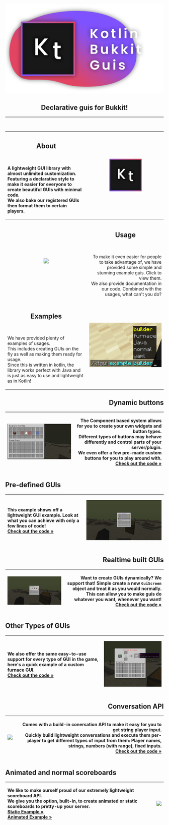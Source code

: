 
<p align="center">
    <img src="./ProjectBanner.png" width="512px">
</p>
<h2 align="center">Declarative guis for Bukkit!</h2>

---

<br>

| <h2>About</h2><br/><p align="left">A lightweight GUI library with almost unlimited customization. Featuring a declarative style to make it easier for everyone to create beautiful GUIs with minimal code.<br>We also bake our registered GUIs then format them to certain players.</p>                                   | <img src="./ProjectLogo.png" width=50%a>                                                                                                                                                                                                                                                      |
|---------------------------------------------------------------------------------------------------------------------------------------------------------------------------------------------------------------------------------------------------------------------------------------------------------------------------|-----------------------------------------------------------------------------------------------------------------------------------------------------------------------------------------------------------------------------------------------------------------------------------------------|
|                                                                                                                                                                                                                                                                                                                           |                                                                                                                                                                                                                                                                                               |
| <p align="center"><img src="https://images.unsplash.com/photo-1515879218367-8466d910aaa4?ixlib=rb-1.2.1&ixid=MnwxMjA3fDB8MHxzZWFyY2h8OHx8Y29kZXxlbnwwfHwwfHw%3D&w=1000&q=80" width=100%></p>                                                                                                                              | <h2 align="center">Usage</h2><br><p align="right">    To make it      even easier for people to take advantage of, we have provided some simple and stunning example guis. Click to view them.<br>We also provide documentation in our code. Combined with the usages, what can't you do?</p> |
| <h2 align="center">Examples</h2><br><p align="left">We have provided plenty of examples of usages.<br>This includes creating GUIs on the fly as well as making them ready for usage.<br>Since this is written in kotlin, the library works perfect with Java and is just as easy to use and lightweight as in Kotlin!</p> | <p align="center"><img src="./img/examples_cmd.png"></p>                                                                                                                                                                                                                                      |

<h2 id="example_buttons" align="right">Dynamic buttons</h2>

| <p align="center"><img src="./img/example_buttons.gif"></p> | <p align="right">The Component based system allows for you to create your own widgets and button types.<br/>Different types of buttons may behave differently and control parts of your server/plugin.<br/>We even offer a few pre-made custom buttons for you to play around with.<br/><a href="https://github.com/Matt-MX/KtBukkitGui/blob/master/src/main/kotlin/com/mattmx/ktgui/examples/ConfigScreenExample.kt">Check out the code »</a></p> |
|-------------------------------------------------------------|----------------------------------------------------------------------------------------------------------------------------------------------------------------------------------------------------------------------------------------------------------------------------------------------------------------------------------------------------------------------------------------------------------------------------------------------------|


<h2 id="example_static">Pre-defined GUIs</h2>

| <p align="left">This example shows off a lightweight GUI example. Look at what you can achieve with only a few lines of code!<br><a href="https://github.com/Matt-MX/KtBukkitGui/blob/master/src/main/kotlin/com/mattmx/ktgui/examples/CustomGUI.kt">Check out the code »</a></p> | <p align="center"><img src="./img/static_gui.gif" width=100%></p> |
|-----------------------------------------------------------------------------------------------------------------------------------------------------------------------------------------------------------------------------------------------------------------------------------|-------------------------------------------------------------------|

<h2 id="realtime" align="right">Realtime built GUIs</h2>

| <p align="center"><img src="./img/dynamic_gui.gif" width=100%></p> | <p align="right">Want to create GUIs dynamically? We support that! Simple create a new `GuiScreen` object and treat it as you would normally. This can allow you to make guis do whatever you want, whenever you want!<br><a href="https://github.com/Matt-MX/KtBukkitGui/blob/master/src/main/kotlin/com/mattmx/ktgui/examples/DynamicExample.kt#L20">Check out the code »</a></p> |
|--------------------------------------------------------------------|-------------------------------------------------------------------------------------------------------------------------------------------------------------------------------------------------------------------------------------------------------------------------------------------------------------------------------------------------------------------------------------|


<h2 id="example_furnace">Other Types of GUIs</h2>

| <p align="left">We also offer the same easy-to-use support for every type of GUI in the game, here's a quick example of a custom furnace GUI.<br><a href="https://github.com/Matt-MX/KtBukkitGui/blob/master/src/main/kotlin/com/mattmx/ktgui/examples/DynamicExample.kt#L77">Check out the code »</a></p> | <p align="center"><img src="./img/example_furnace.png" width=100%></p> |
|------------------------------------------------------------------------------------------------------------------------------------------------------------------------------------------------------------------------------------------------------------------------------------------------------------|------------------------------------------------------------------------|

<h2 id="example_conversation" align="right">Conversation API</h2>

| <p align="center"><img src="./img/example_conversation.gif" width=100%></p> | <p align = "right">Comes with a build-in conersation API to make it easy for you to get string player input.<br>Quickly build lightweight conversations and execute them per-player to get different types of input from them: Player names, strings, numbers (with range), fixed inputs.<br><a href="https://github.com/Matt-MX/KtBukkitGui/blob/master/src/main/kotlin/com/mattmx/ktgui/examples/ConversationGuiExample.kt">Check out the code »</a></p> |
|-----------------------------------------------------------------------------|------------------------------------------------------------------------------------------------------------------------------------------------------------------------------------------------------------------------------------------------------------------------------------------------------------------------------------------------------------------------------------------------------------------------------------------------------------|

<h2 id="example_furnace">Animated and normal scoreboards</h2>

| <p align="left">We like to make ourself proud of our extremely lightweight scoreboard API.<br>We give you the option, built-in, to create animated or static scoreboards to pretty-up your server.<br><a href="https://github.com/Matt-MX/KtBukkitGui/blob/master/src/main/kotlin/com/mattmx/ktgui/examples/ScoreboardExample.kt">Static Example »</a><br><a href="https://github.com/Matt-MX/KtBukkitGui/blob/master/src/main/kotlin/com/mattmx/ktgui/examples/AnimatedScoreboardExample.kt">Animated Example »</a></p> | <p align="center"><img src="./img/example_scoreboard.png" width=100%></p> |
|--------------------------------------------------------------------------------------------------------------------------------------------------------------------------------------------------------------------------------------------------------------------------------------------------------------------------------------------------------------------------------------------------------------------------------------------------------------------------------------------------------------------------|---------------------------------------------------------------------------|
